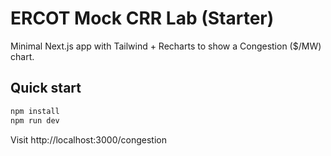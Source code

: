 # ERCOT Mock CRR Lab (Starter)

Minimal Next.js app with Tailwind + Recharts to show a Congestion ($/MW) chart.

## Quick start

```bash
npm install
npm run dev
```

Visit http://localhost:3000/congestion
